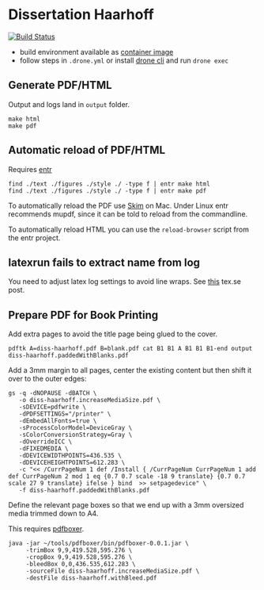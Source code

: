 # Dissertation Haarhoff

[![Build Status](https://drone.rknt.de/api/badges/rknt/dissertation-haarhoff/status.svg)](https://drone.rknt.de/rknt/dissertation-haarhoff)

- build environment available as [container image](https://hub.docker.com/repository/docker/rknt/dissertation_builder)
- follow steps in `.drone.yml` or install [drone cli](https://docs.drone.io/cli/install/) and run `drone exec`

## Generate PDF/HTML

Output and logs land in `output` folder.

```
make html
make pdf
```

## Automatic reload of PDF/HTML

Requires [entr](https://entrproject.org/)

```
find ./text ./figures ./style ./ -type f | entr make html
find ./text ./figures ./style ./ -type f | entr make pdf
```

To automatically reload the PDF use [Skim](https://skim-app.sourceforge.io/) on Mac.
Under Linux entr recommends mupdf, since it can be told to reload from the commandline.

To automatically reload HTML you can use the `reload-browser` script from the entr project.

## latexrun fails to extract name from log

You need to adjust latex log settings to avoid line wraps.
See [this](https://tex.stackexchange.com/questions/52988/avoid-linebreaks-in-latex-console-log-output-or-increase-columns-in-terminal) tex.se post.

## Prepare PDF for Book Printing

Add extra pages to avoid the title page being glued to the cover.

````
pdftk A=diss-haarhoff.pdf B=blank.pdf cat B1 B1 A B1 B1 B1-end output diss-haarhoff.paddedWithBlanks.pdf
````

Add a 3mm margin to all pages, center the existing content but then shift it over to the outer edges:

```
gs -q -dNOPAUSE -dBATCH \
   -o diss-haarhoff.increaseMediaSize.pdf \
   -sDEVICE=pdfwrite \
   -dPDFSETTINGS="/printer" \
   -dEmbedAllFonts=true \
   -sProcessColorModel=DeviceGray \
   -sColorConversionStrategy=Gray \
   -dOverrideICC \
   -dFIXEDMEDIA \
   -dDEVICEWIDTHPOINTS=436.535 \
   -dDEVICEHEIGHTPOINTS=612.283 \
   -c "<< /CurrPageNum 1 def /Install { /CurrPageNum CurrPageNum 1 add def CurrPageNum 2 mod 1 eq {0.7 0.7 scale -18 9 translate} {0.7 0.7 scale 27 9 translate} ifelse } bind  >> setpagedevice" \
   -f diss-haarhoff.paddedWithBlanks.pdf
```

Define the relevant page boxes so that we end up with a 3mm oversized media trimmed down to A4.

This requires [pdfboxer](https://github.com/nicknux/pdfboxer).

```
java -jar ~/tools/pdfboxer/bin/pdfboxer-0.0.1.jar \
     -trimBox 9,9,419.528,595.276 \
     -cropBox 9,9,419.528,595.276 \
     -bleedBox 0,0,436.535,612.283 \
     -sourceFile diss-haarhoff.increaseMediaSize.pdf \
     -destFile diss-haarhoff.withBleed.pdf
```
